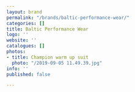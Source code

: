 ```yaml
---
layout: brand
permalink: "/brands/baltic-performance-wear/"
categories: []
title: Baltic Performance Wear
logo: ''
website: ''
catalogues: []
photos:
- title: Champion warm up suit
  photo: "/2019-09-05 11.49.39.jpg"
info: ''
published: false

---
```

